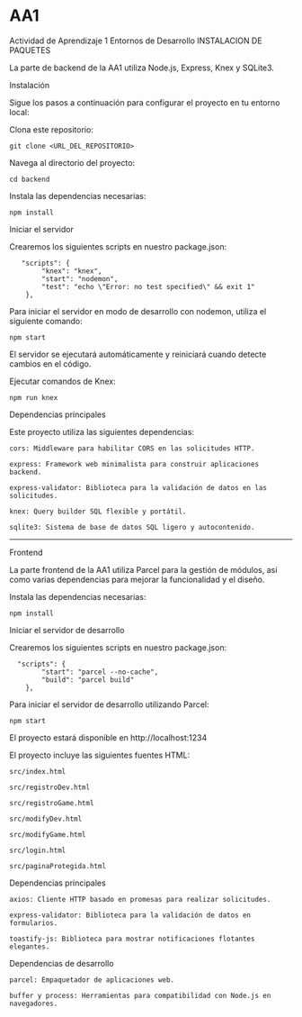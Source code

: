 # AA1
Actividad de Aprendizaje 1 Entornos de Desarrollo
INSTALACION DE PAQUETES

La parte de backend de la AA1 utiliza Node.js, Express, Knex y SQLite3.

Instalación

Sigue los pasos a continuación para configurar el proyecto en tu entorno local:

Clona este repositorio:

    git clone <URL_DEL_REPOSITORIO>

Navega al directorio del proyecto:

    cd backend

Instala las dependencias necesarias:

    npm install


Iniciar el servidor

Crearemos los siguientes scripts en nuestro package.json:

       "scripts": {
            "knex": "knex",
            "start": "nodemon",
            "test": "echo \"Error: no test specified\" && exit 1"
        },

Para iniciar el servidor en modo de desarrollo con nodemon, utiliza el siguiente comando:

    npm start

El servidor se ejecutará automáticamente y reiniciará cuando detecte cambios en el código.


Ejecutar comandos de Knex:

    npm run knex


Dependencias principales

Este proyecto utiliza las siguientes dependencias:

    cors: Middleware para habilitar CORS en las solicitudes HTTP.

    express: Framework web minimalista para construir aplicaciones backend.

    express-validator: Biblioteca para la validación de datos en las solicitudes.

    knex: Query builder SQL flexible y portátil.

    sqlite3: Sistema de base de datos SQL ligero y autocontenido.
---------------------------------------------------------------------------------------------------------------------------------------------------------------------

Frontend

La parte frontend de la AA1 utiliza Parcel para la gestión de módulos, así como varias dependencias para mejorar la funcionalidad y el diseño.


Instala las dependencias necesarias:

    npm install


Iniciar el servidor de desarrollo

Crearemos los siguientes scripts en nuestro package.json:

      "scripts": {
            "start": "parcel --no-cache",
            "build": "parcel build"
        },
        
Para iniciar el servidor de desarrollo utilizando Parcel:

    npm start

El proyecto estará disponible en http://localhost:1234

El proyecto incluye las siguientes fuentes HTML:

    src/index.html

    src/registroDev.html

    src/registroGame.html

    src/modifyDev.html

    src/modifyGame.html

    src/login.html

    src/paginaProtegida.html

Dependencias principales

    axios: Cliente HTTP basado en promesas para realizar solicitudes.

    express-validator: Biblioteca para la validación de datos en formularios.

    toastify-js: Biblioteca para mostrar notificaciones flotantes elegantes.

Dependencias de desarrollo

    parcel: Empaquetador de aplicaciones web.

    buffer y process: Herramientas para compatibilidad con Node.js en navegadores.


